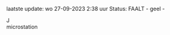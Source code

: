 laatste update: 
wo 27-09-2023  2:38   uur 
Status: FAALT - geel - 
<div class="service R">J</div><div class="service Y">microstation</div>